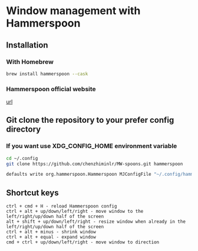 # Window management with Hammerspoon

## Installation

### With Homebrew
```bash
brew install hammerspoon --cask
```

### Hammerspoon official website
[url](https://www.hammerspoon.org/)

## Git clone the repository to your prefer config directory

### If you want use XDG_CONFIG_HOME environment variable
```bash
cd ~/.config
git clone https://github.com/chenzhiminlr/MW-spoons.git hammerspoon

defaults write org.hammerspoon.Hammerspoon MJConfigFile "~/.config/hammerspoon/init.lua"
```

## Shortcut keys

```
ctrl + cmd + H - reload Hammerspoon config
ctrl + alt + up/down/left/right - move window to the left/right/up/down half of the screen
alt + shift + up/down/left/right - resize window when already in the left/right/up/down half of the screen
ctrl + alt + minus - shrink window
ctrl + alt + equal - expand window
cmd + ctrl + up/down/left/right - move window to direction
```
